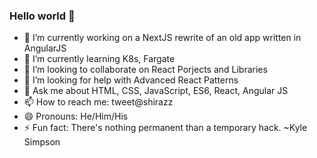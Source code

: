 ### Hello world 👋

- 🔭 I’m currently working on a NextJS rewrite of an old app written in AngularJS
- 🌱 I’m currently learning K8s, Fargate
- 👯 I’m looking to collaborate on React Porjects and Libraries
- 🤔 I’m looking for help with Advanced React Patterns
- 💬 Ask me about HTML, CSS, JavaScript, ES6, React, Angular JS
- 📫 How to reach me: tweet@shirazz
- 😄 Pronouns: He/Him/His
- ⚡ Fun fact: There's nothing permanent than a temporary hack. ~Kyle Simpson
